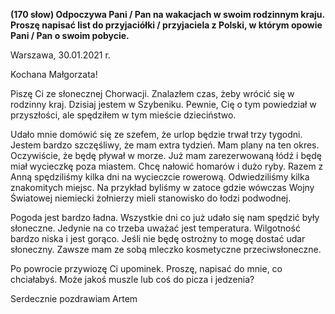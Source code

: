 **(170 słow) Odpoczywa Pani / Pan na wakacjach w swoim rodzinnym kraju. Proszę napisać list do przyjaciółki / przyjaciela z Polski, w którym opowie Pani / Pan o swoim pobycie.**

Warszawa, 30.01.2021 r.

Kochana Małgorzata!

Piszę Ci ze słonecznej Chorwacji.
Znalazłem czas, żeby wrócić się w rodzinny kraj.
Dzisiaj jestem w Szybeniku.
Pewnie, Cię o tym powiedział w przyszłości, ale spędziłem w tym mieście dzieciństwo.

Udało mnie domówić się ze szefem, że urlop będzie trwał trzy tygodni.
Jestem bardzo szczęśliwy, że mam extra tydzień.
Mam plany na ten okres.
Oczywiście, że będę pływał w morze.
Już mam zarezerwowaną łódź i będę miał wycieczkę poza miastem.
Chcę nałowić homarów i dużo ryby.
Razem z Anną spędziliśmy kilka dni na wycieczcie rowerową.
Odwiedziliśmy kilka znakomitych miejsc.
Na przykład byliśmy w zatoce gdzie wówczas Wojny Światowej niemiecki żołnierzy mieli stanowisko do łodzi podwodnej.

Pogoda jest bardzo ładna.
Wszystkie dni co już udało się nam spędzić były słoneczne.
Jedynie na co trzeba uważać jest temperatura.
Wilgotność bardzo niska i jest gorąco.
Jeśli nie będę ostrożny to mogę dostać udar słoneczny.
Zawsze mam ze sobą mleczko kosmetyczne przeciwsłoneczne.

Po powrocie przywiozę Ci upominek.
Proszę, napisać do mnie, co chciałabyś.
Może jakoś muszle lub coś do picza i jedzenia?

Serdecznie pozdrawiam
Artem
